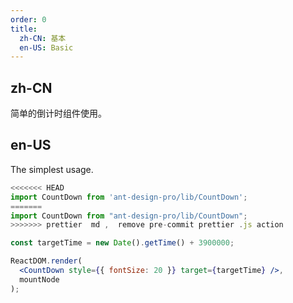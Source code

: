 ```yaml
---
order: 0
title:
  zh-CN: 基本
  en-US: Basic
---
```


## zh-CN

简单的倒计时组件使用。

## en-US

The simplest usage.

```jsx
<<<<<<< HEAD
import CountDown from 'ant-design-pro/lib/CountDown';
=======
import CountDown from "ant-design-pro/lib/CountDown";
>>>>>>> prettier  md ,  remove pre-commit prettier .js action

const targetTime = new Date().getTime() + 3900000;

ReactDOM.render(
  <CountDown style={{ fontSize: 20 }} target={targetTime} />,
  mountNode
);
```
